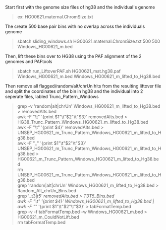 Start first with the genome size files of hg38 and the individual's genome

> ex: HG00621.maternal.ChromSize.txt

The create 500 base pair bins with no overlap across the individuals genome
> sbatch sliding_windows.sh HG00621.maternal.ChromSize.txt 500 500 Windows_HG00621_m.bed

Then, lift these bins over to HG38 using the PAF alignment of the 2 genomes and PAFtools
> sbatch run_LiftoverPAF.sh HG00621_mat.hg38.paf Windows_HG00621_m.bed Windows_HG00621_m_lifted_to_Hg38.bed

Then remove all flagged/random/alt/chrUn hits from the resulting liftover file and split the coordinates of the bin in hg38 and the individual into 2 seperate files, labled Trunc_Pattern_Windows
> grep -v 'random\|alt\|chrUn' Windows_HG00621_m_lifted_to_Hg38.bed > removedAlts.bed \
> awk -F "\t" '{print $1"\t"$2"\t"$3}'  removedAlts.bed  > HG38_Trunc_Pattern_Windows_HG00621_m_lifted_to_Hg38.bed \
> awk -F "\t" '{print $4}' removedAlts.bed > UNSEP_HG00621_m_Trunc_Pattern_Windows_HG00621_m_lifted_to_Hg38.bed \
> awk -F "_" '{print $1"\t"$2"\t"$3}' UNSEP_HG00621_m_Trunc_Pattern_Windows_HG00621_m_lifted_to_Hg38.bed > HG00621_m_Trunc_Pattern_Windows_HG00621_m_lifted_to_Hg38.bed \
> rm UNSEP_HG00621_m_Trunc_Pattern_Windows_HG00621_m_lifted_to_Hg38.bed \
> grep 'random\|alt\|chrUn' Windows_HG00621_m_lifted_to_Hg38.bed > Random_Alt_chrUn_Bins.bed \
> grep '_t3\|_t5' removedAlts.bed > T3T5_Bins.bed \
> awk -F "\t" '{print $4}' Windows_HG00621_m_lifted_to_Hg38.bed | awk -F "_" '{print $1"\t"$2"\t"$3}' > tabFormatTemp.bed \
> grep -v -f tabFormatTemp.bed  -w Windows_HG00621_m.bed > HG00621_m_CouldNotLift.bed \
> rm tabFormatTemp.bed 
